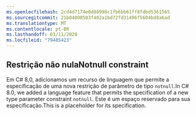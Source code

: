 ```yaml
---
ms.openlocfilehash: 2cd4d7174e0d88998c1fb6bb61ff8fdbd5361565
ms.sourcegitcommit: 21b04008503f402a1bd72fd31496f5604bd8a6ad
ms.translationtype: MT
ms.contentlocale: pt-BR
ms.lasthandoff: 03/11/2020
ms.locfileid: "79485423"
---
```

## <a name="notnull-constraint"></a><span data-ttu-id="0e61f-101">Restrição não nula</span><span class="sxs-lookup"><span data-stu-id="0e61f-101">Notnull constraint</span></span>

<span data-ttu-id="0e61f-102">Em C# 8,0, adicionamos um recurso de linguagem que permite a especificação de uma nova restrição de parâmetro de tipo `notnull`.</span><span class="sxs-lookup"><span data-stu-id="0e61f-102">In C# 8.0, we added a language feature that permits the specification of a new type parameter constraint `notnull`.</span></span> <span data-ttu-id="0e61f-103">Este é um espaço reservado para sua especificação.</span><span class="sxs-lookup"><span data-stu-id="0e61f-103">This is a placeholder for its specification.</span></span>
